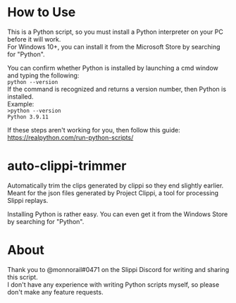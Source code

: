 # How to Use
This is a Python script, so you must install a Python interpreter on your PC before it will work.  
For Windows 10+, you can install it from the Microsoft Store by searching for "Python".  

You can confirm whether Python is installed by launching a cmd window and typing the following:  
`python --version`  
If the command is recognized and returns a version number, then Python is installed.  
Example:  
`>python --version`  
`Python 3.9.11`

If these steps aren't working for you, then follow this guide: https://realpython.com/run-python-scripts/  




# auto-clippi-trimmer
 Automatically trim the clips generated by clippi so they end slightly earlier. Meant for the json files generated by Project Clippi, a tool for processing Slippi replays.  

Installing Python is rather easy. You can even get it from the Windows Store by searching for "Python".  



# About
Thank you to @monnorail#0471 on the Slippi Discord for writing and sharing this script.  
I don't have any experience with writing Python scripts myself, so please don't make any feature requests.